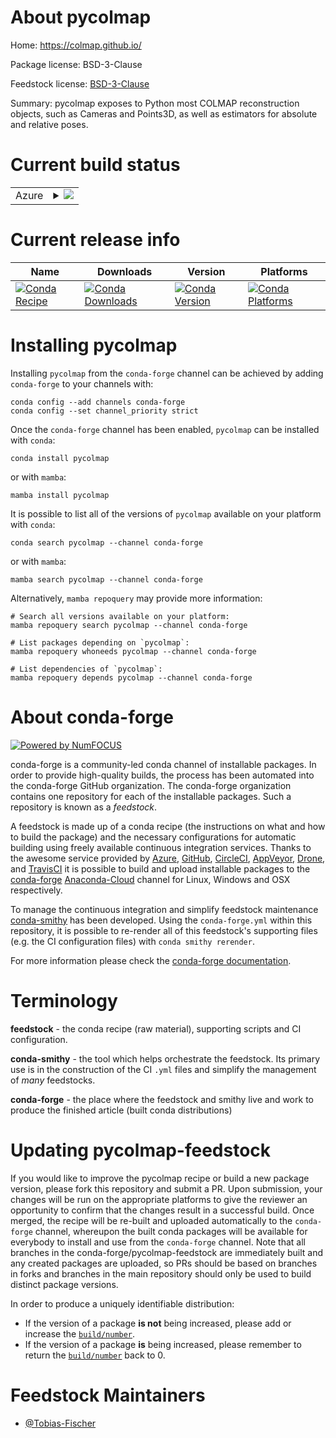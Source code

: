 About pycolmap
==============

Home: https://colmap.github.io/

Package license: BSD-3-Clause

Feedstock license: [BSD-3-Clause](https://github.com/conda-forge/pycolmap-feedstock/blob/main/LICENSE.txt)

Summary: pycolmap exposes to Python most COLMAP reconstruction objects, such as Cameras and Points3D, as well as estimators for absolute and relative poses.

Current build status
====================


<table>
    
  <tr>
    <td>Azure</td>
    <td>
      <details>
        <summary>
          <a href="https://dev.azure.com/conda-forge/feedstock-builds/_build/latest?definitionId=18583&branchName=main">
            <img src="https://dev.azure.com/conda-forge/feedstock-builds/_apis/build/status/pycolmap-feedstock?branchName=main">
          </a>
        </summary>
        <table>
          <thead><tr><th>Variant</th><th>Status</th></tr></thead>
          <tbody><tr>
              <td>linux_64_c_compiler_version10cuda_compiler_version11.1cxx_compiler_version10python3.10.____cpython</td>
              <td>
                <a href="https://dev.azure.com/conda-forge/feedstock-builds/_build/latest?definitionId=18583&branchName=main">
                  <img src="https://dev.azure.com/conda-forge/feedstock-builds/_apis/build/status/pycolmap-feedstock?branchName=main&jobName=linux&configuration=linux%20linux_64_c_compiler_version10cuda_compiler_version11.1cxx_compiler_version10python3.10.____cpython" alt="variant">
                </a>
              </td>
            </tr><tr>
              <td>linux_64_c_compiler_version10cuda_compiler_version11.1cxx_compiler_version10python3.8.____cpython</td>
              <td>
                <a href="https://dev.azure.com/conda-forge/feedstock-builds/_build/latest?definitionId=18583&branchName=main">
                  <img src="https://dev.azure.com/conda-forge/feedstock-builds/_apis/build/status/pycolmap-feedstock?branchName=main&jobName=linux&configuration=linux%20linux_64_c_compiler_version10cuda_compiler_version11.1cxx_compiler_version10python3.8.____cpython" alt="variant">
                </a>
              </td>
            </tr><tr>
              <td>linux_64_c_compiler_version10cuda_compiler_version11.1cxx_compiler_version10python3.9.____cpython</td>
              <td>
                <a href="https://dev.azure.com/conda-forge/feedstock-builds/_build/latest?definitionId=18583&branchName=main">
                  <img src="https://dev.azure.com/conda-forge/feedstock-builds/_apis/build/status/pycolmap-feedstock?branchName=main&jobName=linux&configuration=linux%20linux_64_c_compiler_version10cuda_compiler_version11.1cxx_compiler_version10python3.9.____cpython" alt="variant">
                </a>
              </td>
            </tr><tr>
              <td>linux_64_c_compiler_version10cuda_compiler_version11.2cxx_compiler_version10python3.10.____cpython</td>
              <td>
                <a href="https://dev.azure.com/conda-forge/feedstock-builds/_build/latest?definitionId=18583&branchName=main">
                  <img src="https://dev.azure.com/conda-forge/feedstock-builds/_apis/build/status/pycolmap-feedstock?branchName=main&jobName=linux&configuration=linux%20linux_64_c_compiler_version10cuda_compiler_version11.2cxx_compiler_version10python3.10.____cpython" alt="variant">
                </a>
              </td>
            </tr><tr>
              <td>linux_64_c_compiler_version10cuda_compiler_version11.2cxx_compiler_version10python3.8.____cpython</td>
              <td>
                <a href="https://dev.azure.com/conda-forge/feedstock-builds/_build/latest?definitionId=18583&branchName=main">
                  <img src="https://dev.azure.com/conda-forge/feedstock-builds/_apis/build/status/pycolmap-feedstock?branchName=main&jobName=linux&configuration=linux%20linux_64_c_compiler_version10cuda_compiler_version11.2cxx_compiler_version10python3.8.____cpython" alt="variant">
                </a>
              </td>
            </tr><tr>
              <td>linux_64_c_compiler_version10cuda_compiler_version11.2cxx_compiler_version10python3.9.____cpython</td>
              <td>
                <a href="https://dev.azure.com/conda-forge/feedstock-builds/_build/latest?definitionId=18583&branchName=main">
                  <img src="https://dev.azure.com/conda-forge/feedstock-builds/_apis/build/status/pycolmap-feedstock?branchName=main&jobName=linux&configuration=linux%20linux_64_c_compiler_version10cuda_compiler_version11.2cxx_compiler_version10python3.9.____cpython" alt="variant">
                </a>
              </td>
            </tr><tr>
              <td>linux_64_c_compiler_version11cuda_compiler_versionNonecxx_compiler_version11python3.10.____cpython</td>
              <td>
                <a href="https://dev.azure.com/conda-forge/feedstock-builds/_build/latest?definitionId=18583&branchName=main">
                  <img src="https://dev.azure.com/conda-forge/feedstock-builds/_apis/build/status/pycolmap-feedstock?branchName=main&jobName=linux&configuration=linux%20linux_64_c_compiler_version11cuda_compiler_versionNonecxx_compiler_version11python3.10.____cpython" alt="variant">
                </a>
              </td>
            </tr><tr>
              <td>linux_64_c_compiler_version11cuda_compiler_versionNonecxx_compiler_version11python3.8.____cpython</td>
              <td>
                <a href="https://dev.azure.com/conda-forge/feedstock-builds/_build/latest?definitionId=18583&branchName=main">
                  <img src="https://dev.azure.com/conda-forge/feedstock-builds/_apis/build/status/pycolmap-feedstock?branchName=main&jobName=linux&configuration=linux%20linux_64_c_compiler_version11cuda_compiler_versionNonecxx_compiler_version11python3.8.____cpython" alt="variant">
                </a>
              </td>
            </tr><tr>
              <td>linux_64_c_compiler_version11cuda_compiler_versionNonecxx_compiler_version11python3.9.____cpython</td>
              <td>
                <a href="https://dev.azure.com/conda-forge/feedstock-builds/_build/latest?definitionId=18583&branchName=main">
                  <img src="https://dev.azure.com/conda-forge/feedstock-builds/_apis/build/status/pycolmap-feedstock?branchName=main&jobName=linux&configuration=linux%20linux_64_c_compiler_version11cuda_compiler_versionNonecxx_compiler_version11python3.9.____cpython" alt="variant">
                </a>
              </td>
            </tr><tr>
              <td>linux_64_c_compiler_version7cuda_compiler_version10.2cxx_compiler_version7python3.10.____cpython</td>
              <td>
                <a href="https://dev.azure.com/conda-forge/feedstock-builds/_build/latest?definitionId=18583&branchName=main">
                  <img src="https://dev.azure.com/conda-forge/feedstock-builds/_apis/build/status/pycolmap-feedstock?branchName=main&jobName=linux&configuration=linux%20linux_64_c_compiler_version7cuda_compiler_version10.2cxx_compiler_version7python3.10.____cpython" alt="variant">
                </a>
              </td>
            </tr><tr>
              <td>linux_64_c_compiler_version7cuda_compiler_version10.2cxx_compiler_version7python3.8.____cpython</td>
              <td>
                <a href="https://dev.azure.com/conda-forge/feedstock-builds/_build/latest?definitionId=18583&branchName=main">
                  <img src="https://dev.azure.com/conda-forge/feedstock-builds/_apis/build/status/pycolmap-feedstock?branchName=main&jobName=linux&configuration=linux%20linux_64_c_compiler_version7cuda_compiler_version10.2cxx_compiler_version7python3.8.____cpython" alt="variant">
                </a>
              </td>
            </tr><tr>
              <td>linux_64_c_compiler_version7cuda_compiler_version10.2cxx_compiler_version7python3.9.____cpython</td>
              <td>
                <a href="https://dev.azure.com/conda-forge/feedstock-builds/_build/latest?definitionId=18583&branchName=main">
                  <img src="https://dev.azure.com/conda-forge/feedstock-builds/_apis/build/status/pycolmap-feedstock?branchName=main&jobName=linux&configuration=linux%20linux_64_c_compiler_version7cuda_compiler_version10.2cxx_compiler_version7python3.9.____cpython" alt="variant">
                </a>
              </td>
            </tr><tr>
              <td>linux_64_c_compiler_version9cuda_compiler_version11.0cxx_compiler_version9python3.10.____cpython</td>
              <td>
                <a href="https://dev.azure.com/conda-forge/feedstock-builds/_build/latest?definitionId=18583&branchName=main">
                  <img src="https://dev.azure.com/conda-forge/feedstock-builds/_apis/build/status/pycolmap-feedstock?branchName=main&jobName=linux&configuration=linux%20linux_64_c_compiler_version9cuda_compiler_version11.0cxx_compiler_version9python3.10.____cpython" alt="variant">
                </a>
              </td>
            </tr><tr>
              <td>linux_64_c_compiler_version9cuda_compiler_version11.0cxx_compiler_version9python3.8.____cpython</td>
              <td>
                <a href="https://dev.azure.com/conda-forge/feedstock-builds/_build/latest?definitionId=18583&branchName=main">
                  <img src="https://dev.azure.com/conda-forge/feedstock-builds/_apis/build/status/pycolmap-feedstock?branchName=main&jobName=linux&configuration=linux%20linux_64_c_compiler_version9cuda_compiler_version11.0cxx_compiler_version9python3.8.____cpython" alt="variant">
                </a>
              </td>
            </tr><tr>
              <td>linux_64_c_compiler_version9cuda_compiler_version11.0cxx_compiler_version9python3.9.____cpython</td>
              <td>
                <a href="https://dev.azure.com/conda-forge/feedstock-builds/_build/latest?definitionId=18583&branchName=main">
                  <img src="https://dev.azure.com/conda-forge/feedstock-builds/_apis/build/status/pycolmap-feedstock?branchName=main&jobName=linux&configuration=linux%20linux_64_c_compiler_version9cuda_compiler_version11.0cxx_compiler_version9python3.9.____cpython" alt="variant">
                </a>
              </td>
            </tr><tr>
              <td>osx_64_python3.10.____cpython</td>
              <td>
                <a href="https://dev.azure.com/conda-forge/feedstock-builds/_build/latest?definitionId=18583&branchName=main">
                  <img src="https://dev.azure.com/conda-forge/feedstock-builds/_apis/build/status/pycolmap-feedstock?branchName=main&jobName=osx&configuration=osx%20osx_64_python3.10.____cpython" alt="variant">
                </a>
              </td>
            </tr><tr>
              <td>osx_64_python3.8.____cpython</td>
              <td>
                <a href="https://dev.azure.com/conda-forge/feedstock-builds/_build/latest?definitionId=18583&branchName=main">
                  <img src="https://dev.azure.com/conda-forge/feedstock-builds/_apis/build/status/pycolmap-feedstock?branchName=main&jobName=osx&configuration=osx%20osx_64_python3.8.____cpython" alt="variant">
                </a>
              </td>
            </tr><tr>
              <td>osx_64_python3.9.____cpython</td>
              <td>
                <a href="https://dev.azure.com/conda-forge/feedstock-builds/_build/latest?definitionId=18583&branchName=main">
                  <img src="https://dev.azure.com/conda-forge/feedstock-builds/_apis/build/status/pycolmap-feedstock?branchName=main&jobName=osx&configuration=osx%20osx_64_python3.9.____cpython" alt="variant">
                </a>
              </td>
            </tr><tr>
              <td>win_64_cuda_compiler_version10.2python3.10.____cpython</td>
              <td>
                <a href="https://dev.azure.com/conda-forge/feedstock-builds/_build/latest?definitionId=18583&branchName=main">
                  <img src="https://dev.azure.com/conda-forge/feedstock-builds/_apis/build/status/pycolmap-feedstock?branchName=main&jobName=win&configuration=win%20win_64_cuda_compiler_version10.2python3.10.____cpython" alt="variant">
                </a>
              </td>
            </tr><tr>
              <td>win_64_cuda_compiler_version10.2python3.8.____cpython</td>
              <td>
                <a href="https://dev.azure.com/conda-forge/feedstock-builds/_build/latest?definitionId=18583&branchName=main">
                  <img src="https://dev.azure.com/conda-forge/feedstock-builds/_apis/build/status/pycolmap-feedstock?branchName=main&jobName=win&configuration=win%20win_64_cuda_compiler_version10.2python3.8.____cpython" alt="variant">
                </a>
              </td>
            </tr><tr>
              <td>win_64_cuda_compiler_version10.2python3.9.____cpython</td>
              <td>
                <a href="https://dev.azure.com/conda-forge/feedstock-builds/_build/latest?definitionId=18583&branchName=main">
                  <img src="https://dev.azure.com/conda-forge/feedstock-builds/_apis/build/status/pycolmap-feedstock?branchName=main&jobName=win&configuration=win%20win_64_cuda_compiler_version10.2python3.9.____cpython" alt="variant">
                </a>
              </td>
            </tr><tr>
              <td>win_64_cuda_compiler_version11.0python3.10.____cpython</td>
              <td>
                <a href="https://dev.azure.com/conda-forge/feedstock-builds/_build/latest?definitionId=18583&branchName=main">
                  <img src="https://dev.azure.com/conda-forge/feedstock-builds/_apis/build/status/pycolmap-feedstock?branchName=main&jobName=win&configuration=win%20win_64_cuda_compiler_version11.0python3.10.____cpython" alt="variant">
                </a>
              </td>
            </tr><tr>
              <td>win_64_cuda_compiler_version11.0python3.8.____cpython</td>
              <td>
                <a href="https://dev.azure.com/conda-forge/feedstock-builds/_build/latest?definitionId=18583&branchName=main">
                  <img src="https://dev.azure.com/conda-forge/feedstock-builds/_apis/build/status/pycolmap-feedstock?branchName=main&jobName=win&configuration=win%20win_64_cuda_compiler_version11.0python3.8.____cpython" alt="variant">
                </a>
              </td>
            </tr><tr>
              <td>win_64_cuda_compiler_version11.0python3.9.____cpython</td>
              <td>
                <a href="https://dev.azure.com/conda-forge/feedstock-builds/_build/latest?definitionId=18583&branchName=main">
                  <img src="https://dev.azure.com/conda-forge/feedstock-builds/_apis/build/status/pycolmap-feedstock?branchName=main&jobName=win&configuration=win%20win_64_cuda_compiler_version11.0python3.9.____cpython" alt="variant">
                </a>
              </td>
            </tr><tr>
              <td>win_64_cuda_compiler_version11.1python3.10.____cpython</td>
              <td>
                <a href="https://dev.azure.com/conda-forge/feedstock-builds/_build/latest?definitionId=18583&branchName=main">
                  <img src="https://dev.azure.com/conda-forge/feedstock-builds/_apis/build/status/pycolmap-feedstock?branchName=main&jobName=win&configuration=win%20win_64_cuda_compiler_version11.1python3.10.____cpython" alt="variant">
                </a>
              </td>
            </tr><tr>
              <td>win_64_cuda_compiler_version11.1python3.8.____cpython</td>
              <td>
                <a href="https://dev.azure.com/conda-forge/feedstock-builds/_build/latest?definitionId=18583&branchName=main">
                  <img src="https://dev.azure.com/conda-forge/feedstock-builds/_apis/build/status/pycolmap-feedstock?branchName=main&jobName=win&configuration=win%20win_64_cuda_compiler_version11.1python3.8.____cpython" alt="variant">
                </a>
              </td>
            </tr><tr>
              <td>win_64_cuda_compiler_version11.1python3.9.____cpython</td>
              <td>
                <a href="https://dev.azure.com/conda-forge/feedstock-builds/_build/latest?definitionId=18583&branchName=main">
                  <img src="https://dev.azure.com/conda-forge/feedstock-builds/_apis/build/status/pycolmap-feedstock?branchName=main&jobName=win&configuration=win%20win_64_cuda_compiler_version11.1python3.9.____cpython" alt="variant">
                </a>
              </td>
            </tr><tr>
              <td>win_64_cuda_compiler_version11.2python3.10.____cpython</td>
              <td>
                <a href="https://dev.azure.com/conda-forge/feedstock-builds/_build/latest?definitionId=18583&branchName=main">
                  <img src="https://dev.azure.com/conda-forge/feedstock-builds/_apis/build/status/pycolmap-feedstock?branchName=main&jobName=win&configuration=win%20win_64_cuda_compiler_version11.2python3.10.____cpython" alt="variant">
                </a>
              </td>
            </tr><tr>
              <td>win_64_cuda_compiler_version11.2python3.8.____cpython</td>
              <td>
                <a href="https://dev.azure.com/conda-forge/feedstock-builds/_build/latest?definitionId=18583&branchName=main">
                  <img src="https://dev.azure.com/conda-forge/feedstock-builds/_apis/build/status/pycolmap-feedstock?branchName=main&jobName=win&configuration=win%20win_64_cuda_compiler_version11.2python3.8.____cpython" alt="variant">
                </a>
              </td>
            </tr><tr>
              <td>win_64_cuda_compiler_version11.2python3.9.____cpython</td>
              <td>
                <a href="https://dev.azure.com/conda-forge/feedstock-builds/_build/latest?definitionId=18583&branchName=main">
                  <img src="https://dev.azure.com/conda-forge/feedstock-builds/_apis/build/status/pycolmap-feedstock?branchName=main&jobName=win&configuration=win%20win_64_cuda_compiler_version11.2python3.9.____cpython" alt="variant">
                </a>
              </td>
            </tr><tr>
              <td>win_64_cuda_compiler_versionNonepython3.10.____cpython</td>
              <td>
                <a href="https://dev.azure.com/conda-forge/feedstock-builds/_build/latest?definitionId=18583&branchName=main">
                  <img src="https://dev.azure.com/conda-forge/feedstock-builds/_apis/build/status/pycolmap-feedstock?branchName=main&jobName=win&configuration=win%20win_64_cuda_compiler_versionNonepython3.10.____cpython" alt="variant">
                </a>
              </td>
            </tr><tr>
              <td>win_64_cuda_compiler_versionNonepython3.8.____cpython</td>
              <td>
                <a href="https://dev.azure.com/conda-forge/feedstock-builds/_build/latest?definitionId=18583&branchName=main">
                  <img src="https://dev.azure.com/conda-forge/feedstock-builds/_apis/build/status/pycolmap-feedstock?branchName=main&jobName=win&configuration=win%20win_64_cuda_compiler_versionNonepython3.8.____cpython" alt="variant">
                </a>
              </td>
            </tr><tr>
              <td>win_64_cuda_compiler_versionNonepython3.9.____cpython</td>
              <td>
                <a href="https://dev.azure.com/conda-forge/feedstock-builds/_build/latest?definitionId=18583&branchName=main">
                  <img src="https://dev.azure.com/conda-forge/feedstock-builds/_apis/build/status/pycolmap-feedstock?branchName=main&jobName=win&configuration=win%20win_64_cuda_compiler_versionNonepython3.9.____cpython" alt="variant">
                </a>
              </td>
            </tr>
          </tbody>
        </table>
      </details>
    </td>
  </tr>
</table>

Current release info
====================

| Name | Downloads | Version | Platforms |
| --- | --- | --- | --- |
| [![Conda Recipe](https://img.shields.io/badge/recipe-pycolmap-green.svg)](https://anaconda.org/conda-forge/pycolmap) | [![Conda Downloads](https://img.shields.io/conda/dn/conda-forge/pycolmap.svg)](https://anaconda.org/conda-forge/pycolmap) | [![Conda Version](https://img.shields.io/conda/vn/conda-forge/pycolmap.svg)](https://anaconda.org/conda-forge/pycolmap) | [![Conda Platforms](https://img.shields.io/conda/pn/conda-forge/pycolmap.svg)](https://anaconda.org/conda-forge/pycolmap) |

Installing pycolmap
===================

Installing `pycolmap` from the `conda-forge` channel can be achieved by adding `conda-forge` to your channels with:

```
conda config --add channels conda-forge
conda config --set channel_priority strict
```

Once the `conda-forge` channel has been enabled, `pycolmap` can be installed with `conda`:

```
conda install pycolmap
```

or with `mamba`:

```
mamba install pycolmap
```

It is possible to list all of the versions of `pycolmap` available on your platform with `conda`:

```
conda search pycolmap --channel conda-forge
```

or with `mamba`:

```
mamba search pycolmap --channel conda-forge
```

Alternatively, `mamba repoquery` may provide more information:

```
# Search all versions available on your platform:
mamba repoquery search pycolmap --channel conda-forge

# List packages depending on `pycolmap`:
mamba repoquery whoneeds pycolmap --channel conda-forge

# List dependencies of `pycolmap`:
mamba repoquery depends pycolmap --channel conda-forge
```


About conda-forge
=================

[![Powered by
NumFOCUS](https://img.shields.io/badge/powered%20by-NumFOCUS-orange.svg?style=flat&colorA=E1523D&colorB=007D8A)](https://numfocus.org)

conda-forge is a community-led conda channel of installable packages.
In order to provide high-quality builds, the process has been automated into the
conda-forge GitHub organization. The conda-forge organization contains one repository
for each of the installable packages. Such a repository is known as a *feedstock*.

A feedstock is made up of a conda recipe (the instructions on what and how to build
the package) and the necessary configurations for automatic building using freely
available continuous integration services. Thanks to the awesome service provided by
[Azure](https://azure.microsoft.com/en-us/services/devops/), [GitHub](https://github.com/),
[CircleCI](https://circleci.com/), [AppVeyor](https://www.appveyor.com/),
[Drone](https://cloud.drone.io/welcome), and [TravisCI](https://travis-ci.com/)
it is possible to build and upload installable packages to the
[conda-forge](https://anaconda.org/conda-forge) [Anaconda-Cloud](https://anaconda.org/)
channel for Linux, Windows and OSX respectively.

To manage the continuous integration and simplify feedstock maintenance
[conda-smithy](https://github.com/conda-forge/conda-smithy) has been developed.
Using the ``conda-forge.yml`` within this repository, it is possible to re-render all of
this feedstock's supporting files (e.g. the CI configuration files) with ``conda smithy rerender``.

For more information please check the [conda-forge documentation](https://conda-forge.org/docs/).

Terminology
===========

**feedstock** - the conda recipe (raw material), supporting scripts and CI configuration.

**conda-smithy** - the tool which helps orchestrate the feedstock.
                   Its primary use is in the construction of the CI ``.yml`` files
                   and simplify the management of *many* feedstocks.

**conda-forge** - the place where the feedstock and smithy live and work to
                  produce the finished article (built conda distributions)


Updating pycolmap-feedstock
===========================

If you would like to improve the pycolmap recipe or build a new
package version, please fork this repository and submit a PR. Upon submission,
your changes will be run on the appropriate platforms to give the reviewer an
opportunity to confirm that the changes result in a successful build. Once
merged, the recipe will be re-built and uploaded automatically to the
`conda-forge` channel, whereupon the built conda packages will be available for
everybody to install and use from the `conda-forge` channel.
Note that all branches in the conda-forge/pycolmap-feedstock are
immediately built and any created packages are uploaded, so PRs should be based
on branches in forks and branches in the main repository should only be used to
build distinct package versions.

In order to produce a uniquely identifiable distribution:
 * If the version of a package **is not** being increased, please add or increase
   the [``build/number``](https://docs.conda.io/projects/conda-build/en/latest/resources/define-metadata.html#build-number-and-string).
 * If the version of a package **is** being increased, please remember to return
   the [``build/number``](https://docs.conda.io/projects/conda-build/en/latest/resources/define-metadata.html#build-number-and-string)
   back to 0.

Feedstock Maintainers
=====================

* [@Tobias-Fischer](https://github.com/Tobias-Fischer/)

